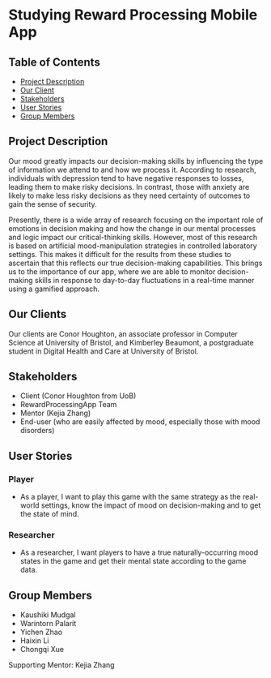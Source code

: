 # Studying Reward Processing Mobile App

## Table of Contents
- [Project Description](#project-description)
- [Our Client](#our-client)
- [Stakeholders](#stakeholders)
- [User Stories](#user-stories)
- [Group Members](#group-members)

## Project Description
Our mood greatly impacts our decision-making skills by influencing the type of information we attend to and how we process it. According to research, individuals with depression tend to have negative responses to losses, leading them to make risky decisions. In contrast, those with anxiety are likely to make less risky decisions as they need certainty of outcomes to gain the sense of security.

Presently, there is a wide array of research focusing on the important role of emotions in decision making and how the change in our mental processes and logic impact our critical-thinking skills. However, most of this research is based on artificial mood-manipulation strategies in controlled laboratory settings. This makes it difficult for the results from these studies to ascertain that this reflects our true decision-making capabilities. This brings us to the importance of our app, where we are able to monitor decision-making skills in response to day-to-day fluctuations in a real-time manner using a gamified approach.

## Our Clients
Our clients are Conor Houghton, an associate professor in Computer Science at University of Bristol, and Kimberley Beaumont, a postgraduate student in Digital Health and Care at University of Bristol.

## Stakeholders
- Client (Conor Houghton from UoB)
- RewardProcessingApp Team
- Mentor (Kejia Zhang)
- End-user (who are easily affected by mood, especially those with mood disorders)

## User Stories
### Player
- As a player, I want to play this game with the same strategy as the real-world settings, know the impact of mood on decision-making and to get the state of mind.

### Researcher
- As a researcher, I want players to have a true naturally-occurring mood states in the game and get their mental state according to the game data.

## Group Members
- Kaushiki Mudgal
- Warintorn Palarit
- Yichen Zhao
- Haixin Li
- Chongqi Xue

Supporting Mentor: Kejia Zhang
